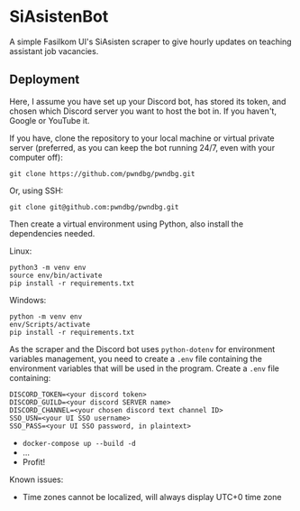 # SiAsistenBot

A simple Fasilkom UI's SiAsisten scraper to give hourly updates on teaching assistant job vacancies.

## Deployment

Here, I assume you have set up your Discord bot, has stored its token, and chosen which Discord server you want to host the bot in. If you haven't, Google or YouTube it.

If you have, clone the repository to your local machine or virtual private server (preferred, as you can keep the bot running 24/7, even with your computer off):

```
git clone https://github.com/pwndbg/pwndbg.git
```

Or, using SSH:

```
git clone git@github.com:pwndbg/pwndbg.git
```

Then create a virtual environment using Python, also install the dependencies needed.

Linux:

```
python3 -m venv env
source env/bin/activate
pip install -r requirements.txt
```

Windows:

```
python -m venv env
env/Scripts/activate
pip install -r requirements.txt
```

As the scraper and the Discord bot uses `python-dotenv` for environment variables management, you need to create a `.env` file containing the environment variables that will be used in the program. Create a `.env` file containing:

```
DISCORD_TOKEN=<your discord token>
DISCORD_GUILD=<your discord SERVER name>
DISCORD_CHANNEL=<your chosen discord text channel ID>
SSO_USN=<your UI SSO username>
SSO_PASS=<your UI SSO password, in plaintext>
```

- `docker-compose up --build -d`
- ...
- Profit!

Known issues:

- Time zones cannot be localized, will always display UTC+0 time zone
